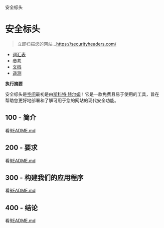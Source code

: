 安全标头

# 安全标头

> 立即扫描您的网站...<https://securityheaders.com/>

-   [词汇表](./GLOSSARY.md)
-   [参考](./REFERENCES.md)
-   [文档](./DOCUMENTATION.md)
-   [遥测](./TELEMETRY.md)

**执行摘要**

安全标头是[空间](https://probely.com/)最初是由[斯科特·赫尔姆](https://scotthelme.co.uk/)！它是一款免费且易于使用的工具，旨在帮助您更好地部署和了解可用于您的网站的现代安全功能。

## 100 - 简介

看[README.md](./100/README.md)

## 200 - 要求

看[README.md](./200/README.md)

## 300 - 构建我们的应用程序

看[README.md](./300/README.md)

## 400 - 结论

看[README.md](./400/README.md)
